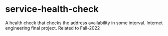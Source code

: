 # service-health-check
A health check that checks the address availability in some interval. Internet engineering final project. Related to Fall-2022
